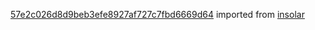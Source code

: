[57e2c026d8d9beb3efe8927af727c7fbd6669d64](https://github.com/insolar/insolar/commit/57e2c026d8d9beb3efe8927af727c7fbd6669d64) imported from [insolar](https://github.com/insolar/insolar)

